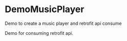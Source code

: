 # DemoMusicPlayer
Demo to create a music player and retrofit api consume

Demo for consuming retrofit api.
